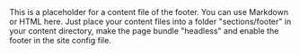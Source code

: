 <div>
This is a placeholder for a content file of the footer. You can use Markdown or HTML here. Just place your content files into a folder "sections/footer" in your content directory, make the page bundle "headless" and enable the footer in the site config file.
</div>
